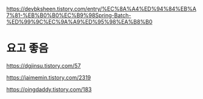 https://devbksheen.tistory.com/entry/%EC%8A%A4%ED%94%84%EB%A7%81-%EB%B0%B0%EC%B9%98Spring-Batch-%ED%99%9C%EC%9A%A9%ED%95%98%EA%B8%B0


# 요고 좋음
https://dgjinsu.tistory.com/57


https://jaimemin.tistory.com/2319


https://oingdaddy.tistory.com/183
